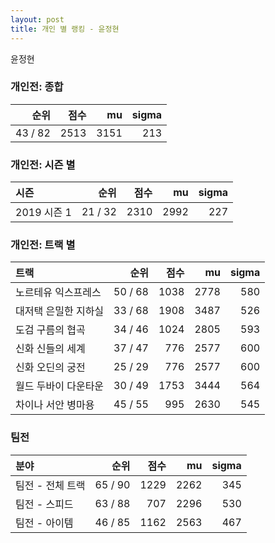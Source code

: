 ```yaml
---
layout: post
title: 개인 별 랭킹 - 윤정현
---
```


윤정현

### 개인전: 종합

| 순위 | 점수 | mu | sigma |
|---:|---:|---:|---:|
| 43 / 82 | 2513 | 3151 | 213 |

### 개인전: 시즌 별

| 시즌 | 순위 | 점수 | mu | sigma |
|:---|---:|---:|---:|---:|
| 2019 시즌 1 | 21 / 32 | 2310 | 2992 | 227 |

### 개인전: 트랙 별

| 트랙 | 순위 | 점수 | mu | sigma |
|:---|---:|---:|---:|---:|
| 노르테유 익스프레스 | 50 / 68 | 1038 | 2778 | 580 |
| 대저택 은밀한 지하실 | 33 / 68 | 1908 | 3487 | 526 |
| 도검 구름의 협곡 | 34 / 46 | 1024 | 2805 | 593 |
| 신화 신들의 세계 | 37 / 47 | 776 | 2577 | 600 |
| 신화 오딘의 궁전 | 25 / 29 | 776 | 2577 | 600 |
| 월드 두바이 다운타운 | 30 / 49 | 1753 | 3444 | 564 |
| 차이나 서안 병마용 | 45 / 55 | 995 | 2630 | 545 |

### 팀전

| 분야 | 순위 | 점수 | mu | sigma |
|:---|---:|---:|---:|---:|
| 팀전 - 전체 트랙 | 65 / 90 | 1229 | 2262 | 345 |
| 팀전 - 스피드 | 63 / 88 | 707 | 2296 | 530 |
| 팀전 - 아이템 | 46 / 85 | 1162 | 2563 | 467 |
